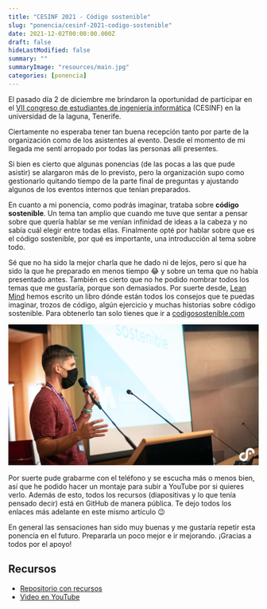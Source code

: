 ```yaml
---
title: "CESINF 2021 - Código sostenible"
slug: "ponencia/cesinf-2021-codigo-sostenible"
date: 2021-12-02T00:00:00.000Z
draft: false
hideLastModified: false
summary: ""
summaryImage: "resources/main.jpg"
categories: [ponencia]
---
```


El pasado día 2 de diciembre me brindaron la oportunidad de participar en el [VII congreso de estudiantes de ingeniería informática](https://www.cesinfull.com/) (CESINF) en la universidad de la laguna, Tenerife.

Ciertamente no esperaba tener tan buena recepción tanto por parte de la organización como de los asistentes al evento. Desde el momento de mi llegada me sentí arropado por todas las personas allí presentes.

Si bien es cierto que algunas ponencias (de las pocas a las que pude asistir) se alargaron más de lo previsto, pero la organización supo como gestionarlo quitando tiempo de la parte final de preguntas y ajustando algunos de los eventos internos que tenían preparados.

En cuanto a mi ponencia, como podrás imaginar, trataba sobre **código sostenible**. Un tema tan amplio que cuando me tuve que sentar a pensar sobre que quería hablar se me venían infinidad de ideas a la cabeza y no sabía cuál elegir entre todas ellas. Finalmente opté por hablar sobre que es el código sostenible, por qué es importante, una introducción al tema sobre todo.

Sé que no ha sido la mejor charla que he dado ni de lejos, pero sí que ha sido la que he preparado en menos tiempo 😂 y sobre un tema que no había presentado antes. También es cierto que no he podido nombrar todos los temas que me gustaría, porque son demasiados. Por suerte desde, [Lean Mind](https://bit.ly/3JwHHgL) hemos escrito un libro dónde están todos los consejos que te puedas imaginar, trozos de código, algún ejercicio y muchas historias sobre código sostenible. Para obtenerlo tan solo tienes que ir a [codigosostenible.com](https://bit.ly/3eDA4qC)

![main.jpg](resources/main.jpg)

Por suerte pude grabarme con el teléfono y se escucha más o menos bien, así que he podido hacer un montaje para subir a YouTube por si quieres verlo. Además de esto, todos los recursos (diapositivas y lo que tenía pensado decir) está en GitHub de manera pública. Te dejo todos los enlaces más adelante en este mismo artículo 😉

En general las sensaciones han sido muy buenas y me gustaría repetir esta ponencia en el futuro. Prepararla un poco mejor e ir mejorando. ¡Gracias a todos por el apoyo!

## Recursos

- [Repositorio con recursos](https://github.com/criskrus/codigo-sostenible-formation)
- [Video en YouTube](https://www.youtube.com/watch?v=yECLWY2MtHE)

